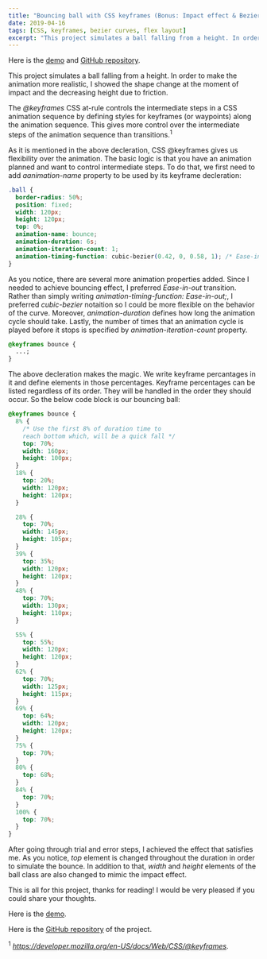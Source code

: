 ```yaml
---
title: "Bouncing ball with CSS keyframes (Bonus: Impact effect & Bezier curves)"
date: 2019-04-16
tags: [CSS, keyframes, bezier curves, flex layout]
excerpt: "This project simulates a ball falling from a height. In order to make the animation more realistic, I showed the shape change at the moment of impact and the decreasing height due to friction."
---
```


Here is the [demo](https://alitursucular.github.io/bouncing-ball-with-CSS-keyframes-demo/) and [GitHub repository](https://github.com/alitursucular/bouncing-ball-with-CSS-keyframes-demo).

This project simulates a ball falling from a height. In order to make the animation more realistic, I showed the shape change at the moment of impact and the decreasing height due to friction.

The _@keyframes_ CSS at-rule controls the intermediate steps in a CSS animation sequence by defining styles for keyframes (or waypoints) along the animation sequence. This gives more control over the intermediate steps of the animation sequence than transitions.<sup>1</sup>

As it is mentioned in the above decleration, CSS @keyframes gives us flexibility over the animation. The basic logic is that you have an animation planned and want to control intermediate steps. To do that, we first need to add _aanimation-name_ property to be used by its keyframe decleration:

```css
.ball {
  border-radius: 50%;
  position: fixed;
  width: 120px;
  height: 120px;
  top: 0%;
  animation-name: bounce;
  animation-duration: 6s;
  animation-iteration-count: 1;
  animation-timing-function: cubic-bezier(0.42, 0, 0.58, 1); /* Ease-in-out */
}
```

As you notice, there are several more animation properties added. Since I needed to achieve bouncing effect, I preferred _Ease-in-out_ transition. Rather than simply writing _animation-timing-function: Ease-in-out;_, I preferred _cubic-bezier_ notaition so I could be more flexible on the behavior of the curve. Moreover, _animation-duration_ defines how long the animation cycle should take. Lastly, the number of times that an animation cycle is played before it stops is specified by _animation-iteration-count_ property.

```css
@keyframes bounce {
  ...;
}
```

The above decleration makes the magic. We write keyframe percantages in it and define elements in those percentages. Keyframe percentages can be listed regardless of its order. They will be handled in the order they should occur. So the below code block is our bouncing ball:

```css
@keyframes bounce {
  8% {
    /* Use the first 8% of duration time to 
    reach bottom which, will be a quick fall */
    top: 70%;
    width: 160px;
    height: 100px;
  }
  18% {
    top: 20%;
    width: 120px;
    height: 120px;
  }

  28% {
    top: 70%;
    width: 145px;
    height: 105px;
  }
  39% {
    top: 35%;
    width: 120px;
    height: 120px;
  }
  48% {
    top: 70%;
    width: 130px;
    height: 110px;
  }

  55% {
    top: 55%;
    width: 120px;
    height: 120px;
  }
  62% {
    top: 70%;
    width: 125px;
    height: 115px;
  }
  69% {
    top: 64%;
    width: 120px;
    height: 120px;
  }
  75% {
    top: 70%;
  }
  80% {
    top: 68%;
  }
  84% {
    top: 70%;
  }
  100% {
    top: 70%;
  }
}
```

After going through trial and error steps, I achieved the effect that satisfies me. As you notice, _top_ element is changed throughout the duration in order to simulate the bounce. In addition to that, _width_ and _height_ elements of the ball class are also changed to mimic the impact effect.

This is all for this project, thanks for reading! I would be very pleased if you could share your thoughts.

Here is the [demo](https://alitursucular.github.io/bouncing-ball-with-CSS-keyframes-demo/).

Here is the [GitHub repository](https://github.com/alitursucular/bouncing-ball-with-CSS-keyframes-demo) of the project.

<sup>1</sup> _https://developer.mozilla.org/en-US/docs/Web/CSS/@keyframes_.

